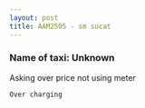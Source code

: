 ```yaml
---
layout: post
title: AAM2505 - sm sucat
---
```


### Name of taxi: Unknown

Asking over price not using meter

```Over charging```
